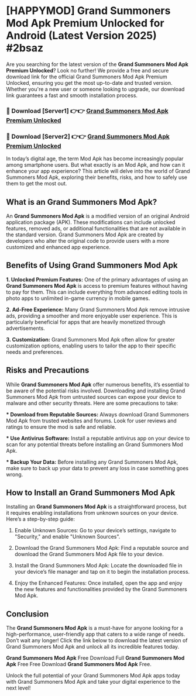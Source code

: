 # [HAPPYMOD] Grand Summoners Mod Apk Premium Unlocked for Android (Latest Version 2025) #2bsaz

Are you searching for the latest version of the <strong>Grand Summoners Mod Apk Premium Unlocked</strong>? Look no further! We provide a free and secure download link for the official Grand Summoners Mod Apk Premium Unlocked, ensuring you get the most up-to-date and trusted version. Whether you're a new user or someone looking to upgrade, our download link guarantees a fast and smooth installation process.


<h3>🔴 Download [Server1] 👉👉 <a href="https://appsnew.pages.dev?q=Grand+Summoners+Mod+Apk">Grand Summoners Mod Apk Premium Unlocked</a></h3>

<h3>🔴 Download [Server2] 👉👉 <a href="https://appsnew.pages.dev?q=Grand+Summoners+Mod+Apk">Grand Summoners Mod Apk Premium Unlocked</a></h3>


In today’s digital age, the term Mod Apk has become increasingly popular among smartphone users. But what exactly is an Mod Apk, and how can it enhance your app experience? This article will delve into the world of Grand Summoners Mod Apk, exploring their benefits, risks, and how to safely use them to get the most out.


<h2>What is an Grand Summoners Mod Apk?</h2>

An <strong>Grand Summoners Mod Apk</strong> is a modified version of an original Android application package (APK). These modifications can include unlocked features, removed ads, or additional functionalities that are not available in the standard version. Grand Summoners Mod Apk are created by developers who alter the original code to provide users with a more customized and enhanced app experience.


<h2>Benefits of Using Grand Summoners Mod Apk</h2>

<strong> 1. Unlocked Premium Features:</strong> One of the primary advantages of using an <strong>Grand Summoners Mod Apk</strong> is access to premium features without having to pay for them. This can include everything from advanced editing tools in photo apps to unlimited in-game currency in mobile games.

<strong> 2. Ad-Free Experience:</strong> Many Grand Summoners Mod Apk remove intrusive ads, providing a smoother and more enjoyable user experience. This is particularly beneficial for apps that are heavily monetized through advertisements.

<strong> 3. Customization:</strong> Grand Summoners Mod Apk often allow for greater customization options, enabling users to tailor the app to their specific needs and preferences.


<h2>Risks and Precautions</h2>

While <strong>Grand Summoners Mod Apk</strong> offer numerous benefits, it’s essential to be aware of the potential risks involved. Downloading and installing Grand Summoners Mod Apk from untrusted sources can expose your device to malware and other security threats. Here are some precautions to take:

<strong> * Download from Reputable Sources:</strong> Always download Grand Summoners Mod Apk from trusted websites and forums. Look for user reviews and ratings to ensure the mod is safe and reliable.

<strong> * Use Antivirus Software:</strong> Install a reputable antivirus app on your device to scan for any potential threats before installing an Grand Summoners Mod Apk.

<strong> * Backup Your Data:</strong> Before installing any Grand Summoners Mod Apk, make sure to back up your data to prevent any loss in case something goes wrong.


<h2>How to Install an Grand Summoners Mod Apk</h2>

Installing an <strong>Grand Summoners Mod Apk</strong> is a straightforward process, but it requires enabling installations from unknown sources on your device. Here’s a step-by-step guide:

 1. Enable Unknown Sources: Go to your device’s settings, navigate to "Security," and enable "Unknown Sources".

 2. Download the Grand Summoners Mod Apk: Find a reputable source and download the Grand Summoners Mod Apk file to your device.

 3. Install the Grand Summoners Mod Apk: Locate the downloaded file in your device’s file manager and tap on it to begin the installation process.

 4. Enjoy the Enhanced Features: Once installed, open the app and enjoy the new features and functionalities provided by the Grand Summoners Mod Apk.


<h2><strong>Conclusion</strong></h2>

The <strong>Grand Summoners Mod Apk</strong> is a must-have for anyone looking for a high-performance, user-friendly app that caters to a wide range of needs. Don’t wait any longer! Click the link below to download the latest version of Grand Summoners Mod Apk and unlock all its incredible features today.

<strong>Grand Summoners Mod Apk</strong> Free Download Full <strong>Grand Summoners Mod Apk</strong> Free Free Download <strong>Grand Summoners Mod Apk</strong> Free.

Unlock the full potential of your Grand Summoners Mod Apk apps today with Grand Summoners Mod Apk and take your digital experience to the next level!